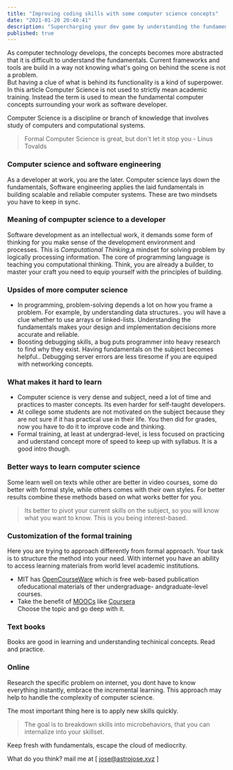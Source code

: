 ```yaml
---
title: "Improving coding skills with some computer science concepts"
date: "2021-01-20 20:40:41"
description: "Supercharging your dev game by understanding the fundamentals."  
published: true
---
```

As computer technology develops, the concepts becomes more abstracted that it is difficult to understand the fundamentals. Current frameworks and tools are build in a way not knowing what's going on behind the scene is not a problem.  
But having a clue of what is behind its functionality is a kind of superpower.
In this article Computer Science is not used to strictly mean academic training. Instead the term is used to mean the fundamental computer concepts surrounding your work as software developer.  

Computer Science is a discipline or branch of knowledge that involves study of computers and computational systems.   

> Formal Computer Science is great, but don't let it stop you - Linus Tovalds

### Computer science and software engineering
As a developer at work, you are the later. Computer science lays down the fundamentals, Software engineering  applies the laid fundamentals in building scalable and reliable computer systems. These are two mindsets you have to keep in sync. 

### Meaning of compupter science to a developer
Software development as an intellectual work, it demands some form of thinking for you make sense of the development environment and processes. This is *Computational Thinking*,a mindset for solving problem by logically processing information.  The core of programming language is teaching you computational thinking. Think, you are already a builder, to master your craft you need to equip yourself with the principles of building. 
    
### Upsides of more computer science
- In programming, problem-solving depends a lot on how you frame a problem. For example, by understanding data structures.. you will have a clue whether to use arrays or linked-lists. Understanding the fundamentals makes your design and implementation decisions more accurate and reliable.
- Boosting debugging skills, a bug puts programmer into heavy research to find why they exist. Having fundamentals on the subject becomes helpful.. Debugging server errors are less tiresome if you are equiped with networking concepts.

### What makes it hard to learn 
- Computer science is very dense and subject, need a lot of time and practices to master concepts. Its even harder for self-taught developers. 
- At college some students are not motivated on the subject because they are not sure if it has practical use in their life. You then did for grades, now you have to do it to improve code and thinking.
- Formal training, at least at undergrad-level, is less focused on practicing and uderstand concept more of speed to keep up with syllabus. It is a good intro though.
    
### Better ways to learn computer science
Some learn well on texts while other are better in video courses, some do better with formal style, while others comes with their own styles. For better results combine these methods based on what works better for you. 
> Its better to pivot your current skills on the subject, so you will know what you want to know. This is you being interest-based.
 
### Customization of the formal training  
Here you are trying to approach differently from formal approach. Your task is to structure the method into your need. With internet you have an ability to access learning materials from world level academic institutions. 
- MIT has [OpenCourseWare](https://ocwmit.edu/index.htm) which is free web-based publication ofeducational materials of ther undergraduage- andgraduate-level courses. 
- Take the benefit of [MOOCs](https://en.wikipedia.org/wiki/Massive_open_online_course) like [Coursera](https://www.coursera.org/)  
Choose the topic and go deep with it.

### Text books
Books are good in learning and understanding techinical concepts. Read and practice.

### Online
Research the specific problem on internet, you dont have to know everything instantly, embrace the incremental learning. This approach may help to handle the complexity of computer science.
    
The most important thing here is to apply new skills quickly.   

> The goal is to breakdown skills into microbehaviors, that you can internalize into your skillset.     

Keep fresh with fundamentals, escape the cloud of  mediocrity.

What do you think? mail me at [ <a href="mailto:jose@astrojose.xyz">jose@astrojose.xyz</a> ]
